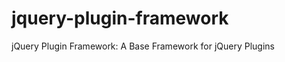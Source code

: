 jquery-plugin-framework
=======================

jQuery Plugin Framework: A Base Framework for jQuery Plugins